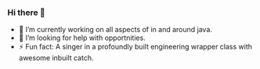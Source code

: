 ### Hi there 👋

- 🔭 I’m currently working on all aspects of in and around java.
- 🤔 I’m looking for help with opportnities.
- ⚡ Fun fact: A singer in a profoundly built engineering wrapper class with awesome inbuilt catch.
<!--
**DIVYANSHU-K/DIVYANSHU-K** is a ✨ _special_ ✨ repository because its `README.md` (this file) appears on your GitHub profile.

Here are some ideas to get you started:

- 🔭 I’m currently working on ...
- 🌱 I’m currently learning ...
- 👯 I’m looking to collaborate on ...
- 🤔 I’m looking for help with ...
- 💬 Ask me about ...
- 📫 How to reach me: ...
- 😄 Pronouns: ...
- ⚡ Fun fact: ...
-->

